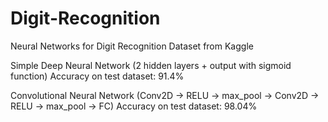 # Digit-Recognition
Neural Networks for Digit Recognition Dataset from Kaggle

Simple Deep Neural Network
(2 hidden layers + output with sigmoid function)
Accuracy on test dataset: 91.4%

Convolutional Neural Network 
(Conv2D -> RELU -> max_pool -> Conv2D -> RELU -> max_pool -> FC)
Accuracy on test dataset: 98.04%